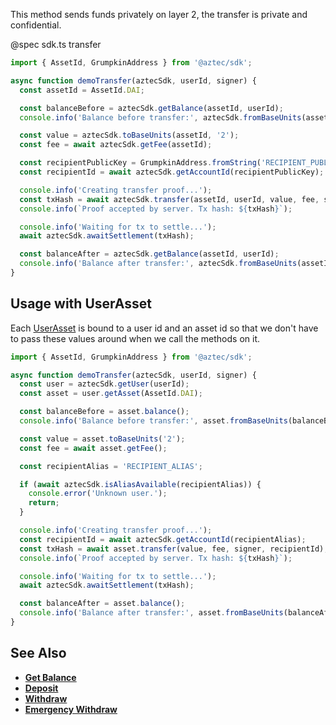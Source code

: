 This method sends funds privately on layer 2, the transfer is private and confidential.

@spec sdk.ts transfer

```js
import { AssetId, GrumpkinAddress } from '@aztec/sdk';

async function demoTransfer(aztecSdk, userId, signer) {
  const assetId = AssetId.DAI;

  const balanceBefore = aztecSdk.getBalance(assetId, userId);
  console.info('Balance before transfer:', aztecSdk.fromBaseUnits(assetId, balanceBefore));

  const value = aztecSdk.toBaseUnits(assetId, '2');
  const fee = await aztecSdk.getFee(assetId);

  const recipientPublicKey = GrumpkinAddress.fromString('RECIPIENT_PUBLIC_KEY');
  const recipientId = await aztecSdk.getAccountId(recipientPublicKey);

  console.info('Creating transfer proof...');
  const txHash = await aztecSdk.transfer(assetId, userId, value, fee, signer, recipientId);
  console.info(`Proof accepted by server. Tx hash: ${txHash}`);

  console.info('Waiting for tx to settle...');
  await aztecSdk.awaitSettlement(txHash);

  const balanceAfter = aztecSdk.getBalance(assetId, userId);
  console.info('Balance after transfer:', aztecSdk.fromBaseUnits(assetId, balanceAfter));
}
```

## Usage with UserAsset

Each [UserAsset](/#/Types/WalletSdkUserAsset) is bound to a user id and an asset id so that we don't have to pass these values around when we call the methods on it.

```js
import { AssetId, GrumpkinAddress } from '@aztec/sdk';

async function demoTransfer(aztecSdk, userId, signer) {
  const user = aztecSdk.getUser(userId);
  const asset = user.getAsset(AssetId.DAI);

  const balanceBefore = asset.balance();
  console.info('Balance before transfer:', asset.fromBaseUnits(balanceBefore));

  const value = asset.toBaseUnits('2');
  const fee = await asset.getFee();

  const recipientAlias = 'RECIPIENT_ALIAS';

  if (await aztecSdk.isAliasAvailable(recipientAlias)) {
    console.error('Unknown user.');
    return;
  }

  console.info('Creating transfer proof...');
  const recipientId = await aztecSdk.getAccountId(recipientAlias);
  const txHash = await asset.transfer(value, fee, signer, recipientId);
  console.info(`Proof accepted by server. Tx hash: ${txHash}`);

  console.info('Waiting for tx to settle...');
  await aztecSdk.awaitSettlement(txHash);

  const balanceAfter = asset.balance();
  console.info('Balance after transfer:', asset.fromBaseUnits(balanceAfter));
}
```

## See Also

- **[Get Balance](/#/ERC20%20Tokens/getBalance)**
- **[Deposit](/#/ERC20%20Tokens/deposit)**
- **[Withdraw](/#/ERC20%20Tokens/withdraw)**
- **[Emergency Withdraw](/#/ERC20%20Tokens/emergencyWithdraw)**
